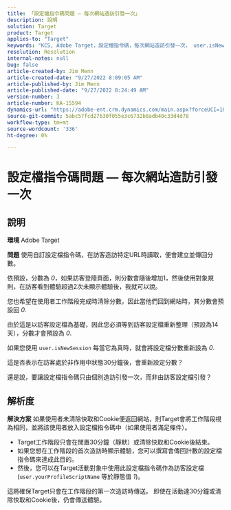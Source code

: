 ```yaml
---
title: 「設定檔指令碼問題 — 每次網站造訪引發一次」
description: 說明
solution: Target
product: Target
applies-to: "Target"
keywords: "KCS, Adobe Target，設定檔指令碼，每次網站造訪引發一次， user.isNewSession, user.yourProfileScriptName"
resolution: Resolution
internal-notes: null
bug: false
article-created-by: Jim Menn
article-created-date: "9/27/2022 8:09:05 AM"
article-published-by: Jim Menn
article-published-date: "9/27/2022 8:24:49 AM"
version-number: 3
article-number: KA-15594
dynamics-url: "https://adobe-ent.crm.dynamics.com/main.aspx?forceUCI=1&pagetype=entityrecord&etn=knowledgearticle&id=3e64d9a6-3b3e-ed11-9db1-0022480866ad"
source-git-commit: 5abc57fcd27630f055e3c6732b8adb40c33d4d78
workflow-type: tm+mt
source-wordcount: '336'
ht-degree: 0%

---
```


# 設定檔指令碼問題 — 每次網站造訪引發一次

## 說明


<b>環境</b>
Adobe Target

<b>問題</b>
使用自訂設定檔指令碼，在訪客造訪特定URL時讀取，便會建立並傳回分數。

依預設，分數為 *0*，如果訪客登陸頁面，則分數會隨後增加1，然後使用對象規則，在訪客看到體驗超過2次未顯示體驗後，我就可以說。



您也希望在使用者工作階段完成時清除分數，因此當他們回到網站時，其分數會預設回 *0*.

由於這是以訪客設定檔為基礎，因此您必須等到訪客設定檔重新整理（預設為14天），分數才會預設為 *0*.

如果您使用 `user.isNewSession` 每當它為真時，就會將設定檔分數重新設為 *0*.



這是否表示在訪客處於非作用中狀態30分鐘後，會重新設定分數？

還是說，要讓設定檔指令碼只由個別造訪引發一次，而非由訪客設定檔引發？


## 解析度


<b>解決方案</b>
如果使用者未清除快取和Cookie便返回網站，則Target會將工作階段視為相同，並將該使用者放入設定檔指令碼中（如果使用者滿足條件）。

- Target工作階段只會在閒置30分鐘（靜默）或清除快取和Cookie後結束。
- 如果您想在工作階段的首次造訪時顯示體驗，您可以撰寫會傳回計數的設定檔指令碼來達成此目的。
- 然後，您可以在Target活動對象中使用此設定檔指令碼作為訪客設定檔(`user.yourProfileScriptName` 等於靜態值 *1*)。


這將確保Target只會在工作階段的第一次造訪時傳送。 即使在活動達30分鐘或清除快取和Cookie後，仍會傳送體驗。
